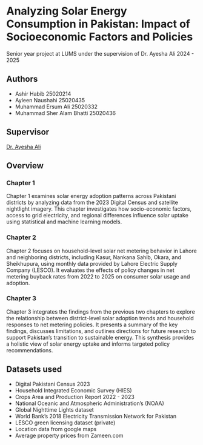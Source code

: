 # Analyzing Solar Energy Consumption in Pakistan: Impact of Socioeconomic Factors and Policies
Senior year project at LUMS under the supervision of Dr. Ayesha Ali
2024 - 2025

## Authors
* Ashir Habib 25020214
* Ayleen Naushahi 25020435
* Muhammad Ersum Ali 25020332
* Muhammad Sher Alam Bhatti 25020436

## Supervisor
[Dr. Ayesha Ali](https://sites.google.com/view/ayeshaali)

## Overview
### Chapter 1
Chapter 1 examines solar energy adoption patterns across Pakistani districts by analyzing data
from the 2023 Digital Census and satellite nightlight imagery. This chapter investigates how
socio-economic factors, access to grid electricity, and regional differences influence solar
uptake using statistical and machine learning models.
### Chapter 2
Chapter 2 focuses on household-level solar net metering behavior in Lahore and neighboring
districts, including Kasur, Nankana Sahib, Okara, and Sheikhupura, using monthly data
provided by Lahore Electric Supply Company (LESCO). It evaluates the effects of policy
changes in net metering buyback rates from 2022 to 2025 on consumer solar usage and
adoption.
### Chapter 3
Chapter 3 integrates the findings from the previous two chapters to explore the relationship
between district-level solar adoption trends and household responses to net metering policies.
It presents a summary of the key findings, discusses limitations, and outlines directions for
future research to support Pakistan’s transition to sustainable energy. This synthesis provides
a holistic view of solar energy uptake and informs targeted policy recommendations.

## Datasets used
* Digital Pakistani Census 2023
* Household Integrated Economic Survey (HIES)
* Crops Area and Production Report 2022 - 2023
* National Oceanic and Atmospheric Administration’s (NOAA)
* Global Nighttime Lights dataset
* World Bank’s 2018 Electricity Transmission Network for Pakistan
* LESCO green licensing dataset (private)
* Location data from google maps
* Average property prices from Zameen.com
